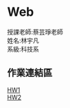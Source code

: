 # Web
授課老師:蔡芸琤老師  
姓名:林宇凡  
系級:科技系  

## 作業連結區
[HW1](https://flin1206.github.io/Web/)  
[HW2](https://youtu.be/eMuT6p5D7IU)  
